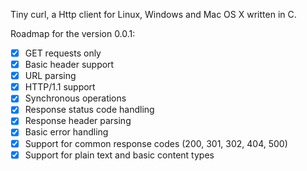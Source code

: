 Tiny curl, a Http client for Linux, Windows and Mac OS X written in C.

Roadmap for the version 0.0.1:
- [x] GET requests only
- [x] Basic header support
- [x] URL parsing
- [x] HTTP/1.1 support
- [x] Synchronous operations
- [x] Response status code handling
- [x] Response header parsing
- [x] Basic error handling
- [x] Support for common response codes (200, 301, 302, 404, 500)
- [x] Support for plain text and basic content types